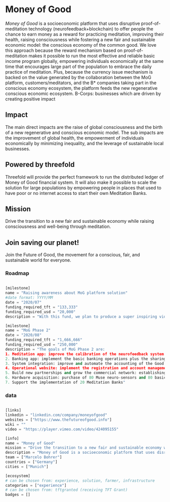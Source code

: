 # Money of Good

*Money of Good* is a socioeconomic platform that uses disruptive proof-of-meditation technology (neurofeedback+blockchain) to offer people the chance to earn money as a reward for practicing meditation, improving their health, raising consciousness while fostering a new fair and sustainable economic model: the conscious economy of the common good. We love this approach because the reward mechanism based on proof-of-meditation makes it possible to run the most effective and reliable basic income program globally, empowering individuals economically at the same time that encourages large part of the population to embrace the daily practice of meditation. Plus, because the currency issue mechanism is backed on the value generated by the collaboration between the MoG platform, customers/meditators, and the B* companies taking part in the conscious economy ecosystem, the platform feeds the new regenerative conscious economic ecosystem.
B-Corps: businesses which are driven by creating positive impact

## Impact

The main direct impacts are the raise of global consciousness and the birth of a new regenerative and conscious economic model. The sub impacts are the improvement of global health, the empowerment of individuals economically by minimizing inequality, and the leverage of sustainable local businesses.

## Powered by threefold

Threefold will provide the perfect framework to run the distributed ledger of Money of Good financial system. It will also make it possible to scale the solution for large populations by empowering people in places that used to have poor or no internet access to start their own Meditation Banks.

## Mission

Drive the transition to a new fair and sustainable economy while raising consciousness and well-being through meditation.

 ## Join saving our planet!
 
Join the Future of Good, the movement for a conscious, fair, and sustainable world for everyone.



### Roadmap

```python

[milestone]
name = "Raising awareness about MoG platform solution"
#date format: YYYY/MM 
date = "2020/07"
funding_required_tft = "133,333"
funding_required_usd = "20,000"
description = "With this fund, we plan to produce a super inspiring video that presents how the platform works and how positive its impact will be when launched. This promotional video will serve to raise awareness, expand the community, and gather more partners."

[milestone]
name = "MoG Phase 2"
date = "2020/08"
funding_required_tft = "1,666,666"
funding_required_usd = "250,000"
description = "The goals of MoG Phase 2 are:
1. Meditation app: improve the calibration of the neurofeedback system and gamification of the app
2. Banking app: implement the basic banking operations plus the sharing and donating features
3. System integration: improve and automate the accounting of the Good credits scored by the meditation app with users' accounts on Cyclos
4. Operational website: implement the registration and account management system on the website
5. Build new partnerships and grow the commercial network: establishing a commercial partnership with <10 B-Corps for creating a credit reserve of 500 thousand USD for the issue of Goods
6. Hardware acquisition: purchase of 80 Muse neuro-sensors and 80 basic smartphones
7. Support the implementation of 20 Meditation Banks"

```

### data

```python

[links]
linkedin = "linkedin.com/company/moneyofgood"
websites = ["https://www.thefutureofgood.info"]
wiki = ""
video = "https://player.vimeo.com/video/424095155"

[info]
name = "Money of Good"
mission = "Drive the transition to a new fair and sustainable economy while raising consciousness and well-being through meditation."
description = "Money of Good is a socioeconomic platform that uses disruptive proof-of-meditation technology (neurofeedback+blockchain) to offer people the chance to earn money as a reward for practicing meditation, improving their health, raising consciousness while fostering a new fair and sustainable economic model: the conscious economy of the common good. We love this approach because the reward mechanism based on proof-of-meditation makes it possible to run the most effective and reliable basic income program globally, empowering individuals economically at the same time that encourages large part of the population to embrace the daily practice of meditation. Plus, because the currency issue mechanism is backed on the value generated by the collaboration between the MoG platform, customers/meditators, and the B* companies taking part in the conscious economy ecosystem, the platform feeds the new regenerative conscious economic ecosystem. B* (B-Corps: businesses which are driven by creating positive impact)"
team = ["Marcelo Bohrer"]
countries = ["Germany"]
cities = ["Munich"]

[ecosystem]
# can be chosen from: experience, solution, farmer, infrastructure
categories = ["experience"]
# can be chosen from: tftgranted (receiving TFT Grant)
badges = []

```
